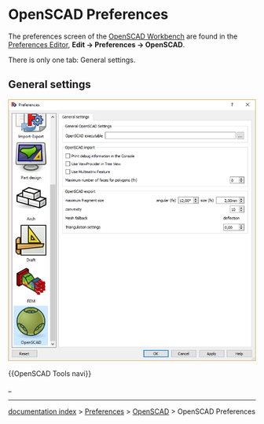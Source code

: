 # OpenSCAD Preferences
The preferences screen of the [OpenSCAD Workbench](OpenSCAD_Workbench.md) are found in the [Preferences Editor](Preferences_Editor.md), **Edit → Preferences → OpenSCAD**.

There is only one tab: General settings.

## General settings 

![](images/Preference_OpenSCAD_Tab_01.png )

 {{OpenSCAD Tools navi}} 

_

---
[documentation index](../README.md) > [Preferences](Category_Preferences.md) > [OpenSCAD](OpenSCAD_Workbench.md) > OpenSCAD Preferences
